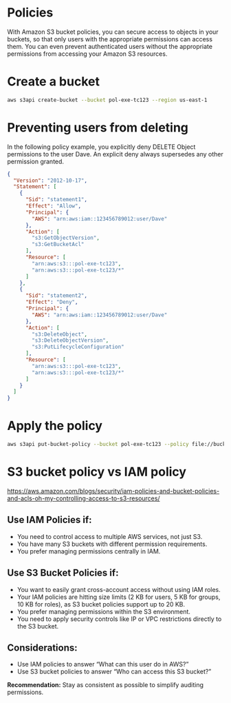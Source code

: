 # Policies
With Amazon S3 bucket policies, you can secure access to objects in your buckets, so that only users with the appropriate permissions can access them. You can even prevent authenticated users without the appropriate permissions from accessing your Amazon S3 resources.

# Create a bucket
```sh
aws s3api create-bucket --bucket pol-exe-tc123 --region us-east-1
```

# Preventing users from deleting
In the following policy example, you explicitly deny DELETE Object permissions to the user Dave. An explicit deny always supersedes any other permission granted.
```json
{
  "Version": "2012-10-17",
  "Statement": [
    {
      "Sid": "statement1",
      "Effect": "Allow",
      "Principal": {
        "AWS": "arn:aws:iam::123456789012:user/Dave"
      },
      "Action": [
        "s3:GetObjectVersion",
        "s3:GetBucketAcl"
      ],
      "Resource": [
        "arn:aws:s3:::pol-exe-tc123",
	 	"arn:aws:s3:::pol-exe-tc123/*"
      ]
    },
    {
      "Sid": "statement2",
      "Effect": "Deny",
      "Principal": {
        "AWS": "arn:aws:iam::123456789012:user/Dave"
      },
      "Action": [
        "s3:DeleteObject",
        "s3:DeleteObjectVersion",
        "s3:PutLifecycleConfiguration"
      ],
      "Resource": [
        "arn:aws:s3:::pol-exe-tc123",
	    "arn:aws:s3:::pol-exe-tc123/*"
      ]
    }
  ]
}
```

# Apply the policy
```sh
aws s3api put-bucket-policy --bucket pol-exe-tc123 --policy file://bucket-policy.json
```

# S3 bucket policy vs IAM policy
https://aws.amazon.com/blogs/security/iam-policies-and-bucket-policies-and-acls-oh-my-controlling-access-to-s3-resources/

## Use IAM Policies if:
- You need to control access to multiple AWS services, not just S3.
- You have many S3 buckets with different permission requirements.
- You prefer managing permissions centrally in IAM.

## Use S3 Bucket Policies if:
- You want to easily grant cross-account access without using IAM roles.
- Your IAM policies are hitting size limits (2 KB for users, 5 KB for groups, 10 KB for roles), as S3 bucket policies support up to 20 KB.
- You prefer managing permissions within the S3 environment.
- You need to apply security controls like IP or VPC restrictions directly to the S3 bucket.

## Considerations:
- Use IAM policies to answer “What can this user do in AWS?”
- Use S3 bucket policies to answer “Who can access this S3 bucket?”

**Recommendation:** Stay as consistent as possible to simplify auditing permissions.